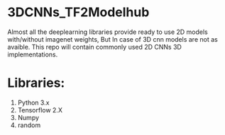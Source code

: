 # 3DCNNs_TF2Modelhub

Almost all the deeplearning libraries provide ready to use 2D models with/without imagenet weights, But In case of 3D cnn models are not as avaible. This repo will contain commonly used 2D CNNs 3D implementations.


# Libraries:
1. Python 3.x 
2. Tensorflow 2.X
3. Numpy
4. random
